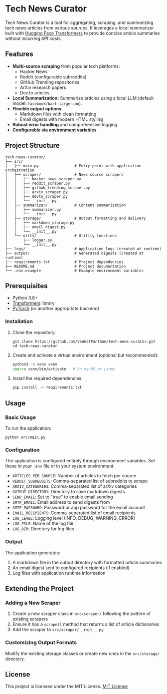 # Tech News Curator

Tech News Curator is a tool for aggregating, scraping, and summarizing tech news articles from various sources. It leverages a local summarizer built with [Hugging Face Transformers](https://huggingface.co/transformers/) to provide concise article summaries without incurring API costs.

## Features

- **Multi-source scraping** from popular tech platforms:
  - Hacker News
  - Reddit (configurable subreddits)
  - GitHub Trending repositories
  - ArXiv research papers
  - Dev.to articles
- **Local Summarization:** Summarize articles using a local LLM (default model: `facebook/bart-large-cnn`).
- **Flexible output options**:
  - Markdown files with clean formatting
  - Email digests with modern HTML styling
- **Robust error handling** and comprehensive logging
- **Configurable via environment variables**

## Project Structure

```
tech-news-curator/
├── src/
│   ├── main.py                # Entry point with application orchestration
│   ├── scraper/               # News source scrapers
│   │   ├── hacker_news_scraper.py
│   │   ├── reddit_scraper.py
│   │   ├── github_trending_scraper.py
│   │   ├── arxiv_scraper.py
│   │   ├── devto_scraper.py
│   │   └── __init__.py
│   ├── summarizer/            # Content summarization
│   │   ├── summarizer.py
│   │   └── __init__.py
│   ├── storage/               # Output formatting and delivery
│   │   ├── markdown_storage.py
│   │   ├── email_digest.py
│   │   └── __init__.py
│   └── utils/                 # Utility functions
│       ├── logger.py
│       └── __init__.py
├── logs/                      # Application logs (created at runtime)
├── output/                    # Generated digests (created at runtime)
├── requirements.txt           # Project dependencies
├── README.md                  # Project documentation
└── .env.example               # Example environment variables
```

## Prerequisites

- Python 3.8+
- [Transformers](https://github.com/huggingface/transformers) library
- [PyTorch](https://pytorch.org/) (or another appropriate backend)

### Installation

1. Clone the repository:

   ```
   git clone https://github.com/VenkatPantham/tech-news-curator.git
   cd tech-news-curator
   ```

2. Create and activate a virtual environment (optional but recommended):

   ```bash
   python3 -m venv venv
   source venv/bin/activate   # On macOS or Linux
   ```

3. Install the required dependencies:

   ```bash
   pip install -r requirements.txt
   ```

## Usage

### Basic Usage

To run the application:

```
python src/main.py
```

### Configuration

The application is configured entirely through environment variables. Set these in your `.env` file or in your system environment:

- `ARTICLES_PER_SOURCE`: Number of articles to fetch per source
- `REDDIT_SUBREDDITS`: Comma-separated list of subreddits to scrape
- `ARXIV_CATEGORIES`: Comma-separated list of arXiv categories
- `OUTPUT_DIRECTORY`: Directory to save markdown digests
- `SEND_EMAIL`: Set to "true" to enable email sending
- `SMTP_EMAIL`: Email address to send digests from
- `SMTP_PASSWORD`: Password or app password for the email account
- `EMAIL_RECIPIENTS`: Comma-separated list of email recipients
- `LOG_LEVEL`: Logging level (INFO, DEBUG, WARNING, ERROR)
- `LOG_FILE`: Name of the log file
- `LOG_DIR`: Directory for log files

### Output

The application generates:

1. A markdown file in the output directory with formatted article summaries
2. An email digest sent to configured recipients (if enabled)
3. Log files with application runtime information

## Extending the Project

### Adding a New Scraper

1. Create a new scraper class in `src/scraper/` following the pattern of existing scrapers
2. Ensure it has a `scrape()` method that returns a list of article dictionaries
3. Add the scraper to `src/scraper/__init__.py`

### Customizing Output Formats

Modify the existing storage classes or create new ones in the `src/storage/` directory.

## License

This project is licensed under the MIT License.
[MIT License](LICENSE)
